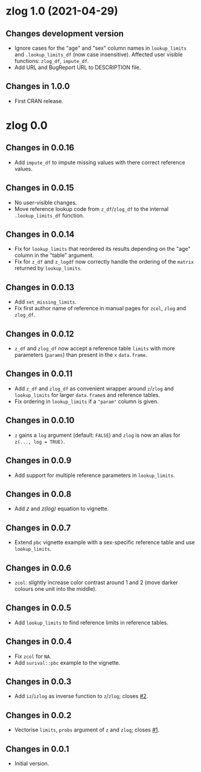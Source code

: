 # zlog 1.0 (2021-04-29)

## Changes development version

- Ignore cases for the "age" and "sex" column names in
  `lookup_limits` and `.lookup_limits_df` (now case insensitive).
  Affected user visible functions: `zlog_df`, `impute_df`.
- Add URL and BugReport URL to DESCRIPTION file.

## Changes in 1.0.0

- First CRAN release.

# zlog 0.0

## Changes in 0.0.16

- Add `impute_df` to impute missing values with there correct reference values.

## Changes in 0.0.15

- No user-visible changes.
- Move reference lookup code from `z_df`/`zlog_df` to the internal
  `.lookup_limits_df` function.

## Changes in 0.0.14

- Fix for `lookup_limits` that reordered its results depending on the "age"
  column in the "table" argument.
- Fix for `z_df` and `z_logdf` now correctly handle the ordering of the
  `matrix` returned by `lookup_limits`.

## Changes in 0.0.13

- Add `set_missing_limits`.
- Fix first author name of reference in manual pages for `zcol`, `zlog` and
  `zlog_df`.

## Changes in 0.0.12

- `z_df` and `zlog_df` now accept a reference table `limits` with more
  parameters (`params`) than present in the `x` `data.frame`.

## Changes in 0.0.11

- Add `z_df` and `zlog_df` as convenient wrapper around `z`/`zlog` and
  `lookup_limits` for larger `data.frame`s and reference tables.
- Fix ordering in `lookup_limits` if a `"param"` column is given.

## Changes in 0.0.10

- `z` gains a `log` argument (default: `FALSE`) and `zlog` is now an alias for
  `z(..., log = TRUE)`.

## Changes in 0.0.9

- Add support for multiple reference parameters in `lookup_limits`.

## Changes in 0.0.8

- Add *z* and *z(log)* equation to vignette.

## Changes in 0.0.7

- Extend `pbc` vignette example with a sex-specific reference table and use
  `lookup_limits`.

## Changes in 0.0.6

- `zcol`: slightly increase color contrast around 1 and 2
  (move darker colours one unit into the middle).

## Changes in 0.0.5

- Add `lookup_limits` to find reference limits in reference tables.

## Changes in 0.0.4

- Fix `zcol` for `NA`.
- Add `surival::pbc` example to the vignette.

## Changes in 0.0.3

- Add `iz`/`izlog` as inverse function to `z`/`zlog`;
  closes [#2](https://github.com/ampel-leipzig/zlog/issues/2).

## Changes in 0.0.2

- Vectorise `limits`, `probs` argument of `z` and `zlog`;
  closes [#1](https://github.com/ampel-leipzig/zlog/issues/1).

## Changes in 0.0.1

- Initial version.
